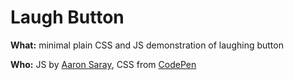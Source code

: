 # Laugh Button

**What:** minimal plain CSS and JS demonstration of laughing button

**Who:** JS by [Aaron Saray](https://aaronsaray.com), CSS from
[CodePen](https://codepen.io/thierrymichel/pen/Pwzbmd")
